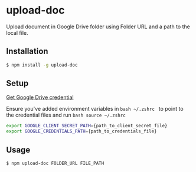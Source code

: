 # upload-doc
Upload document in Google Drive folder using Folder URL and a path to the local file.


## Installation
```bash
$ npm install -g upload-doc
```


## Setup
[Get Google Drive credential](https://github.com/dstil/google-drive-data-provider#obtaining-google-developer-project--oauth-credentials)

Ensure you've added environment variables in ```bash ~/.zshrc ``` to point to the credential files and run ```bash source ~/.zshrc ```


```bash
export GOOGLE_CLIENT_SECRET_PATH={path_to_client_secret_file}
export GOOGLE_CREDENTIALS_PATH={path_to_credentials_file}
```


## Usage
```bash
$ npm upload-doc FOLDER_URL FILE_PATH
```
